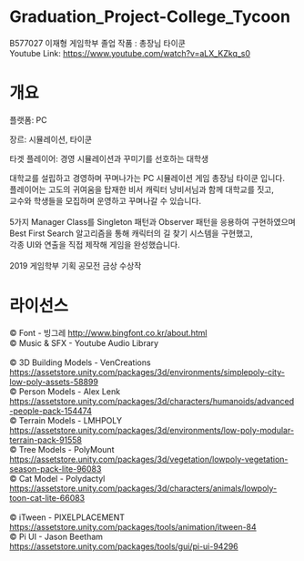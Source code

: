 # Graduation_Project-College_Tycoon
 B577027 이재형 게임학부 졸업 작품 : 총장님 타이쿤\
 Youtube Link: https://www.youtube.com/watch?v=aLX_KZkq_s0

# 개요

플랫폼: PC

장르: 시뮬레이션, 타이쿤

타겟 플레이어: 경영 시뮬레이션과 꾸미기를 선호하는 대학생


대학교를 설립하고 경영하며 꾸며나가는 PC 시뮬레이션 게임 총장님 타이쿤 입니다.\
플레이어는 고도의 귀여움을 탑재한 비서 캐릭터 냥비서님과 함께 대학교를 짓고,\
교수와 학생들을 모집하며 운영하고 꾸며나갈 수 있습니다.
\
\
5가지 Manager Class를 Singleton 패턴과 Observer 패턴을 응용하여 구현하였으며\
Best First Search 알고리즘을 통해 캐릭터의 길 찾기 시스템을 구현했고,\
각종 UI와 연출을 직접 제작해 게임을 완성했습니다.
\
\
2019 게임학부 기획 공모전 금상 수상작


# 라이선스

© Font - 빙그레 http://www.bingfont.co.kr/about.html \
© Music & SFX - Youtube Audio Library
\
\
© 3D Building Models - VenCreations https://assetstore.unity.com/packages/3d/environments/simplepoly-city-low-poly-assets-58899 \
© Person Models - Alex Lenk https://assetstore.unity.com/packages/3d/characters/humanoids/advanced-people-pack-154474 \
© Terrain Models - LMHPOLY https://assetstore.unity.com/packages/3d/environments/low-poly-modular-terrain-pack-91558 \
© Tree Models - PolyMount https://assetstore.unity.com/packages/3d/vegetation/lowpoly-vegetation-season-pack-lite-96083 \
© Cat Model - Polydactyl https://assetstore.unity.com/packages/3d/characters/animals/lowpoly-toon-cat-lite-66083
\
\
© iTween - PIXELPLACEMENT https://assetstore.unity.com/packages/tools/animation/itween-84 \
© Pi UI - Jason Beetham https://assetstore.unity.com/packages/tools/gui/pi-ui-94296
